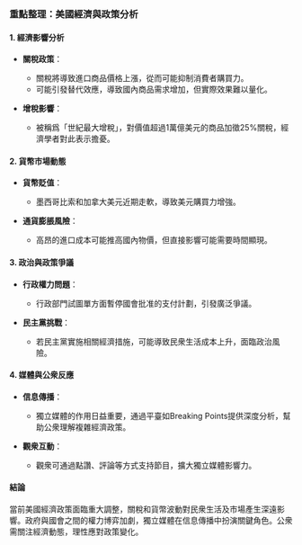 ### 重點整理：美國經濟與政策分析

#### 1. 經濟影響分析
- **關稅政策**：
  - 關稅將導致進口商品價格上漲，從而可能抑制消費者購買力。
  - 可能引發替代效應，導致國內商品需求增加，但實際效果難以量化。
  
- **增稅影響**：
  - 被稱爲「世紀最大增稅」，對價值超過1萬億美元的商品加徵25%關稅，經濟學者對此表示擔憂。

#### 2. 貨幣市場動態
- **貨幣貶值**：
  - 墨西哥比索和加拿大美元近期走軟，導致美元購買力增強。
  
- **通貨膨脹風險**：
  - 高昂的進口成本可能推高國內物價，但直接影響可能需要時間顯現。

#### 3. 政治與政策爭議
- **行政權力問題**：
  - 行政部門試圖單方面暫停國會批准的支付計劃，引發廣泛爭議。
  
- **民主黨挑戰**：
  - 若民主黨實施相關經濟措施，可能導致民衆生活成本上升，面臨政治風險。

#### 4. 媒體與公衆反應
- **信息傳播**：
  - 獨立媒體的作用日益重要，通過平臺如Breaking Points提供深度分析，幫助公衆理解複雜經濟政策。
  
- **觀衆互動**：
  - 觀衆可通過點讚、評論等方式支持節目，擴大獨立媒體影響力。

#### 結論
當前美國經濟政策面臨重大調整，關稅和貨幣波動對民衆生活及市場產生深遠影響。政府與國會之間的權力博弈加劇，獨立媒體在信息傳播中扮演關鍵角色。公衆需關注經濟動態，理性應對政策變化。